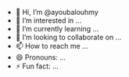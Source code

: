 - 👋 Hi, I’m @ayoubalouhmy
- 👀 I’m interested in ...
- 🌱 I’m currently learning ...
- 💞️ I’m looking to collaborate on ...
- 📫 How to reach me ...
- 😄 Pronouns: ...
- ⚡ Fun fact: ...

<!---
ayoubalouhmy/ayoubalouhmy is a ✨ special ✨ repository because its `README.md` (this file) appears on your GitHub profile.
You can click the Preview link to take a look at your changes.
--->
